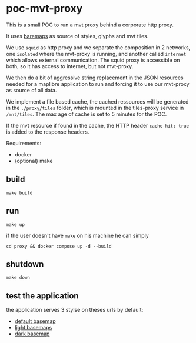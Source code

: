 # poc-mvt-proxy


This is a small POC to run a mvt proxy behind a corporate http proxy.

It uses [baremaps](https://baremaps.apache.org/map) as source of styles, glyphs and mvt tiles.

We use `squid` as http proxy and we separate the composition in 2 networks, one `isolated` where the mvt-proxy is running, and another called `internet` which allows external communication. The squid proxy is accessible on both, so it has access to internet, but not mvt-proxy.

We then do a bit of aggressive string replacement in the JSON resources needed for a maplibre application to run and forcing it to use our mvt-proxy as source of all data.

We implement a file based cache, the cached ressources will be generated in the `./proxy/tiles` folder, which is mounted in the tiles-proxy service in `/mnt/tiles`. The max age of cache is set to 5 minutes for the POC.

If the mvt resource if found in the cache, the HTTP header `cache-hit: true` is added to the response headers.

Requirements:

- docker
- (optional) make

## build

```shell
make build
```

## run

```shell
make up
```

if the user doesn't have `make` on his machine he can simply

```shell
cd proxy && docker compose up -d --build
```



## shutdown
```shell
make down
```

## test the application

the application serves 3 stylse on theses urls by default:

- [default basemap](http://localhost:8080/default)
- [light basemaps](http://localhost:8080/light)
- [dark basemap](http://localhost:8080/dark)

